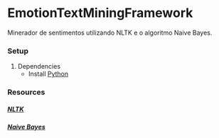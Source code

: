 # EmotionTextMiningFramework

Minerador de sentimentos utilizando NLTK e o algoritmo Naive Bayes.  

### Setup

1. Dependencies
    * Install [Python](https://www.python.org/)

### Resources
##### [NLTK](https://www.nltk.org/book/ch06.html)
##### [Naive Bayes](https://en.wikipedia.org/wiki/Naive_Bayes_classifier)
